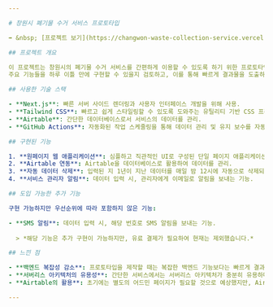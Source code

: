 ```yaml
---

# 창원시 폐기물 수거 서비스 프로토타입

➡️ &nbsp; [프로젝트 보기](https://changwon-waste-collection-service.vercel.app/)

## 프로젝트 개요

이 프로젝트는 창원시의 폐기물 수거 서비스를 간편하게 이용할 수 있도록 하기 위한 프로토타입을 개발하는 것을 목표로 했습니다.<br> 
주요 기능들을 하루 이틀 만에 구현할 수 있을지 검토하고, 이를 통해 빠르게 결과물을 도출하는 데 중점을 두었습니다.

## 사용한 기술 스택

- **Next.js**: 빠른 서버 사이드 렌더링과 사용자 인터페이스 개발을 위해 사용.
- **Tailwind CSS**: 빠르고 쉽게 스타일링할 수 있도록 도와주는 유틸리티 기반 CSS 프레임워크.
- **Airtable**: 간단한 데이터베이스로서 서비스의 데이터를 관리.
- **GitHub Actions**: 자동화된 작업 스케줄링을 통해 데이터 관리 및 유지 보수를 자동화.

## 구현된 기능

1. **원페이지 웹 애플리케이션**: 심플하고 직관적인 UI로 구성된 단일 페이지 애플리케이션.
2. **Airtable 연동**: Airtable을 데이터베이스로 활용하여 데이터를 관리.
3. **자동 데이터 삭제**: 입력된 지 1년이 지난 데이터를 매일 밤 12시에 자동으로 삭제되도록 GitHub Actions를 활용한 스케줄링.
4. **서비스 관리자 알림**: 데이터 입력 시, 관리자에게 이메일로 알림을 보내는 기능.

## 도입 가능한 추가 기능

구현 가능하지만 우선순위에 따라 포함하지 않은 기능:

- **SMS 알림**: 데이터 입력 시, 해당 번호로 SMS 알림을 보내는 기능.
  
  > *해당 기능은 추가 구현이 가능하지만, 유료 결제가 필요하여 현재는 제외했습니다.*

## 느낀 점

- **백엔드 복잡성 감소**: 프로토타입을 제작할 때는 복잡한 백엔드 기능보다는 빠르게 결과물을 도출하는 데 중점을 두는 것이 효율적이라는 점을 깨달았습니다.
- **서버리스 아키텍처의 유용성**: 간단한 서비스에서는 서버리스 아키텍처가 충분히 유용하며, 관리와 유지보수 측면에서 편리했습니다.
- **Airtable의 활용**: 초기에는 별도의 어드민 페이지가 필요할 것으로 예상했지만, Airtable을 통해 관리자도 쉽게 데이터를 관리할 수 있음을 확인했습니다.

---
```


